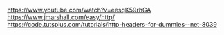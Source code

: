 https://www.youtube.com/watch?v=eesqK59rhGA
https://www.jmarshall.com/easy/http/ 
https://code.tutsplus.com/tutorials/http-headers-for-dummies--net-8039 